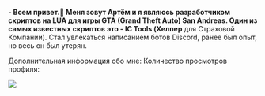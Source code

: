 **- Всем привет.👋 Меня зовут Артём и я являюсь разработчиком скриптов на LUA для игры GTA (Grand Theft Auto) San Andreas. Один из самых известных скриптов это - IC Tools (Хелпер** для Страховой Компании). Стал увлекаться написанием ботов Discord, ранее был опыт, но весь он был утерян.

Дополнительная информация обо мне:
Количество просмотров профиля:

![](https://komarev.com/ghpvc/?username=suarezdevelopere&color=blueviolet)

<!---
suarezdeveloper/suarezdeveloper is a ✨ special ✨ repository because its `README.md` (this file) appears on your GitHub profile.
You can click the Preview link to take a look at your changes.
--->
